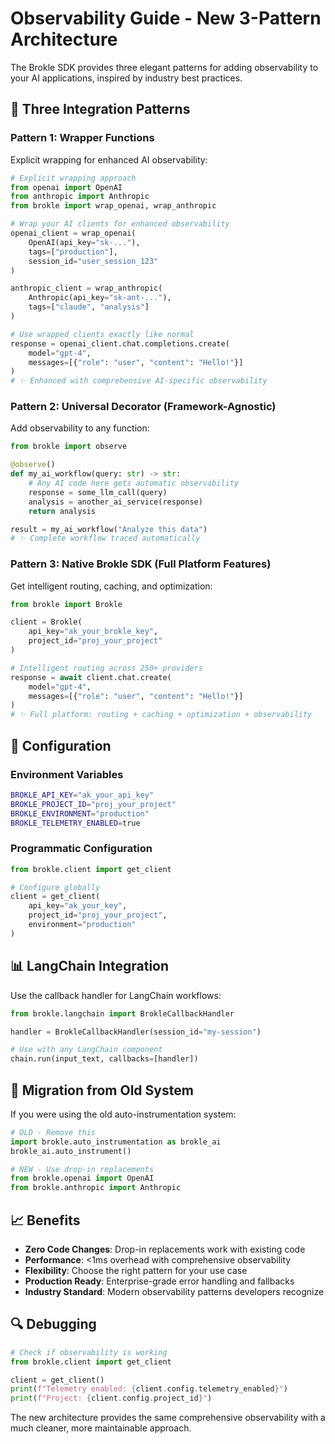 # Observability Guide - New 3-Pattern Architecture

The Brokle SDK provides three elegant patterns for adding observability to your AI applications, inspired by industry best practices.

## 🎯 Three Integration Patterns

### Pattern 1: Wrapper Functions

Explicit wrapping for enhanced AI observability:

```python
# Explicit wrapping approach
from openai import OpenAI
from anthropic import Anthropic
from brokle import wrap_openai, wrap_anthropic

# Wrap your AI clients for enhanced observability
openai_client = wrap_openai(
    OpenAI(api_key="sk-..."),
    tags=["production"],
    session_id="user_session_123"
)

anthropic_client = wrap_anthropic(
    Anthropic(api_key="sk-ant-..."),
    tags=["claude", "analysis"]
)

# Use wrapped clients exactly like normal
response = openai_client.chat.completions.create(
    model="gpt-4",
    messages=[{"role": "user", "content": "Hello!"}]
)
# ✨ Enhanced with comprehensive AI-specific observability
```

### Pattern 2: Universal Decorator (Framework-Agnostic)

Add observability to any function:

```python
from brokle import observe

@observe()
def my_ai_workflow(query: str) -> str:
    # Any AI code here gets automatic observability
    response = some_llm_call(query)
    analysis = another_ai_service(response)
    return analysis

result = my_ai_workflow("Analyze this data")
# ✨ Complete workflow traced automatically
```

### Pattern 3: Native Brokle SDK (Full Platform Features)

Get intelligent routing, caching, and optimization:

```python
from brokle import Brokle

client = Brokle(
    api_key="ak_your_brokle_key",
    project_id="proj_your_project"
)

# Intelligent routing across 250+ providers
response = await client.chat.create(
    model="gpt-4",
    messages=[{"role": "user", "content": "Hello!"}]
)
# ✨ Full platform: routing + caching + optimization + observability
```

## 🔧 Configuration

### Environment Variables
```bash
BROKLE_API_KEY="ak_your_api_key"
BROKLE_PROJECT_ID="proj_your_project"
BROKLE_ENVIRONMENT="production"
BROKLE_TELEMETRY_ENABLED=true
```

### Programmatic Configuration
```python
from brokle.client import get_client

# Configure globally
client = get_client(
    api_key="ak_your_key",
    project_id="proj_your_project",
    environment="production"
)
```

## 📊 LangChain Integration

Use the callback handler for LangChain workflows:

```python
from brokle.langchain import BrokleCallbackHandler

handler = BrokleCallbackHandler(session_id="my-session")

# Use with any LangChain component
chain.run(input_text, callbacks=[handler])
```

## 🎯 Migration from Old System

If you were using the old auto-instrumentation system:

```python
# OLD - Remove this
import brokle.auto_instrumentation as brokle_ai
brokle_ai.auto_instrument()

# NEW - Use drop-in replacements
from brokle.openai import OpenAI
from brokle.anthropic import Anthropic
```

## 📈 Benefits

- **Zero Code Changes**: Drop-in replacements work with existing code
- **Performance**: <1ms overhead with comprehensive observability
- **Flexibility**: Choose the right pattern for your use case
- **Production Ready**: Enterprise-grade error handling and fallbacks
- **Industry Standard**: Modern observability patterns developers recognize

## 🔍 Debugging

```python
# Check if observability is working
from brokle.client import get_client

client = get_client()
print(f"Telemetry enabled: {client.config.telemetry_enabled}")
print(f"Project: {client.config.project_id}")
```

The new architecture provides the same comprehensive observability with a much cleaner, more maintainable approach.